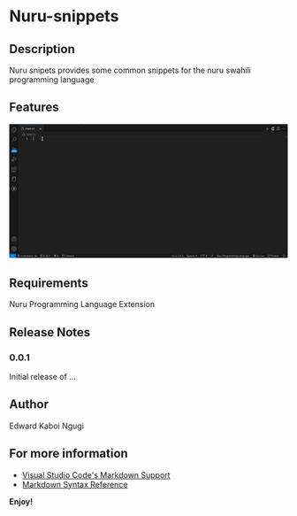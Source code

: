# Nuru-snippets

## Description

Nuru snipets provides some common snippets for the nuru swahili programming language


## Features

![Alt Text](images/nuru-snip.gif)


## Requirements

Nuru Programming Language Extension


## Release Notes

### 0.0.1

Initial release of ...

## Author
Edward Kaboi Ngugi

## For more information

* [Visual Studio Code's Markdown Support](http://code.visualstudio.com/docs/languages/markdown)
* [Markdown Syntax Reference](https://help.github.com/articles/markdown-basics/)


**Enjoy!**
